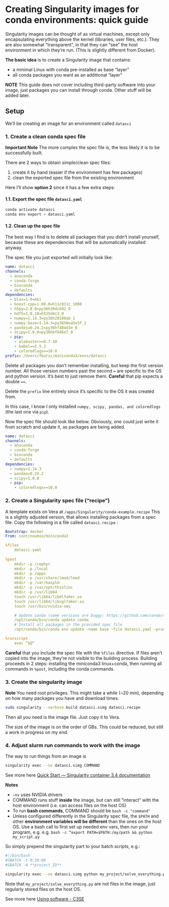 # Creating Singularity images for conda environments: quick guide
Singularity images can be thought of as virtual machines, except only encapsulating everything above the kernel (libraries, user files, etc.). They are also somewhat “transparent”, in that they can “see” the host environment in which they’re run. (This is slightly different from Docker).

**The basic idea** is to create a Singularity image that contains:
* a minimal Linux with conda pre-installed as base “layer”
* all conda packages you want as an additional “layer”

**NOTE** This guide does not cover including third-party software into your image, just packages you can install through conda. Other stuff will be added later.


## Setup
We’ll be creating an image for an environment called `datasci`

### 1. Create a clean conda spec file
**Important Note** The more complex the spec file is, the less likely it is to be successfully built. 

There are 2 ways to obtain simple/clean spec files:
1. create it by hand (easier if the environment has few packages)
2. clean the exported spec file from the existing environment

Here I’ll show **option 2** since it has a few extra steps:

#### 1.1.  Export the spec file `datasci.yaml`
```bash
conda activate datasci
conda env export > datasci.yaml
```

#### 1.2. Clean up the spec file
The best way I find is to delete all packages that you didn’t install yourself, because these are dependencies that will be automatically installed anyway.

The spec file you just exported will initially look like:
```yaml
name: datasci
channels:
  - anaconda
  - conda-forge
  - bioconda
  - defaults
dependencies:
  - blas=1.0=mkl
  - boost-cpp=1.68.0=h11c811c_1000
  - h5py=2.8.0=py36h39dcb92_0
  - hdf5=1.8.18=h525d4c3_0
  - numpy=1.14.3=py36h28100ab_1
  - numpy-base=1.14.3=py36h0ea5e3f_1
  - pandas=0.24.2=py36hf484d3e_0
  - scipy=1.0.0=py36hbf646e7_0
  - pip:
    - alabaster==0.7.10
    - babel==2.5.3
    - coloredlogs==10.0
prefix: /Users/fburic/miniconda3/envs/datasci
```

Delete all packages you don’t remember installing, but keep the first version number. All those version numbers past the second `=` are specific to the OS and python version. It’s best to just remove them. **Careful** that pip expects a double `==`. 

Delete the `prefix` line entirely since it’s specific to the OS it was created from.

In this case, I know I only installed `numpy, scipy, pandas, and coloredlogs` (the last one via `pip`).  

Now the spec file should look like below. Obviously, one could just write it from scratch and update it, as packages are being added.
```yaml
name: datasci
channels:
  - anaconda
  - conda-forge
  - bioconda
  - defaults
dependencies:
  - numpy=1.14.3
  - pandas=0.24.2
  - scipy=1.0.0
  - pip:
    - coloredlogs==10.0
```

### 2. Create a Singularity spec file (“recipe”)

A template exists on Vera at `/apps/Singularity/conda-example.recipe`
This is a slightly adjusted version, that allows installing packages from a spec file. Copy the following in a file called  `datasci.recipe` :

```yaml
Bootstrap: docker
From: continuumio/miniconda3

%files
    datasci.yaml
    
%post
    mkdir -p /cephyr
    mkdir -p /local
    mkdir -p /apps
    mkdir -p /usr/share/lmod/lmod
    mkdir -p /var/hasplm
    mkdir -p /var/opt/thinlinc
    mkdir -p /usr/lib64
    touch /usr/lib64/libdlfaker.so
    touch /usr/lib64/libvglfaker.so
    touch /usr/bin/nvidia-smi

    # Update conda (some versions are buggy: https://github.com/conda/conda/issues/9681)
    /opt/conda/bin/conda update conda
    # Install all packages in the provided spec file 
    /opt/conda/bin/conda env update —name base —file datasci.yaml —prune

%runscript
    exec “$@“
```

**Careful** that you include the spec file with the `%files`  directive. If files aren’t copied into the image, they’re not visible to the building process. Building proceeds in 2 steps: installing the miniconda3 linux+conda, then running all commands in `%post`, including the conda commands.

### 3. Create the singularity image

**Note** You need root privileges.
This might take a while (~20 min), depending on how many packages you have and download times.

```bash
sudo singularity --verbose build datasci.simg datasci.recipe
```

Then all you need is the image file. Just copy it to Vera.

The size of the image is on the order of GBs.  This could be reduced, but still a work in progress on my end.

### 4. Adjust slurm run commands to work with the image

The way to run things from an image is
```bash
singularity exec --nv datasci.simg COMMAND
```

See more here [Quick Start — Singularity container 3.4 documentation](https://sylabs.io/guides/3.4/user-guide/quick_start.html)

**Notes**
* `—nv` uses NVIDIA drivers
* COMMAND runs stuff **inside** the image, but can still “interact” with the host environment (i.e. can access files on the host OS)
* To run **bash commands**, COMMAND should be `bash -c "command"` 
* Unless configured differently in the Singularity spec file, the `$PATH` and other **environment variables will be different** than the ones on the host OS. Use a bash call to first set up needed env vars, then run your program, e.g. e.g. `bash -c “export PATH=$PATH:/my/path && python my_script.py`

So simply prepend the singularity part to your batch scripts, e.g.:

```bash
#!/bin/bash
#SBATCH -t 0:30:00
#SBATCH -A **project_ID**

singularity exec --nv datasci.simg python my_project/solve_everything.py
```

Note that `my_project/solve_everything.py` are not files in the image, just regularly stored files on the host OS. 

See more here [Using software - C3SE](https://www.c3se.chalmers.se/documentation/software/#singularity)

